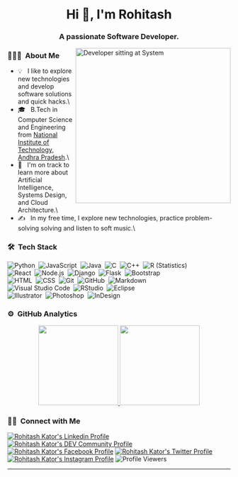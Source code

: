 <div align="center">
    <h1>Hi 👋, I'm Rohitash</h1>
    <h3>A passionate Software Developer.</h3>
</div>

<img alt="Developer sitting at System" height="350" width="auto" src="https://github.com/7oSkaaa/7oSkaaa/blob/main/Images/Right_Side.gif" align="right"/>

### 👨🏻‍💻 &nbsp;About Me

- 💡 &nbsp; I like to explore new technologies and develop software solutions and quick hacks.\
- 🎓 &nbsp; B.Tech in Computer Science and Engineering from [National Institute of Technology, Andhra Pradesh](https://www.nitandhra.ac.in).\
- 🌱 &nbsp; I'm on track to learn more about Artificial Intelligence, Systems Design, and Cloud Architecture.\
- ✍️ &nbsp; In my free time, I explore new technologies, practice problem-solving solving and listen to soft music.\


### 🛠 &nbsp;Tech Stack

![Python](https://img.shields.io/badge/-Python-05122A?style=flat&logo=python)&nbsp;
![JavaScript](https://img.shields.io/badge/-JavaScript-05122A?style=flat&logo=javascript)&nbsp;
![Java](https://img.shields.io/badge/-Java-05122A?style=flat&logo=Java&logoColor=FFA518)&nbsp;
![C](https://img.shields.io/badge/-C-05122A?style=flat&logo=C&logoColor=A8B9CC)&nbsp;
![C++](https://img.shields.io/badge/-C++-05122A?style=flat&logo=C%2B%2B&logoColor=00599C)&nbsp;
![R (Statistics)](https://img.shields.io/badge/-R-05122A?style=flat&logo=R&logoColor=276DC3)\
![React](https://img.shields.io/badge/-React-05122A?style=flat&logo=react)&nbsp;
![Node.js](https://img.shields.io/badge/-Node.js-05122A?style=flat&logo=node.js)&nbsp;
![Django](https://img.shields.io/badge/-Django-05122A?style=flat&logo=django&logoColor=092E20)&nbsp;
![Flask](https://img.shields.io/badge/-Flask-05122A?style=flat&logo=flask)&nbsp;
![Bootstrap](https://img.shields.io/badge/-Bootstrap-05122A?style=flat&logo=bootstrap&logoColor=563D7C)\
![HTML](https://img.shields.io/badge/-HTML-05122A?style=flat&logo=HTML5)&nbsp;
![CSS](https://img.shields.io/badge/-CSS-05122A?style=flat&logo=CSS3&logoColor=1572B6)&nbsp;
![Git](https://img.shields.io/badge/-Git-05122A?style=flat&logo=git)&nbsp;
![GitHub](https://img.shields.io/badge/-GitHub-05122A?style=flat&logo=github)&nbsp;
![Markdown](https://img.shields.io/badge/-Markdown-05122A?style=flat&logo=markdown)\
![Visual Studio Code](https://img.shields.io/badge/-Visual%20Studio%20Code-05122A?style=flat&logo=visual-studio-code&logoColor=007ACC)&nbsp;
![RStudio](https://img.shields.io/badge/-RStudio-05122A?style=flat&logo=rstudio)&nbsp;
![Eclipse](https://img.shields.io/badge/-Eclipse-05122A?style=flat&logo=eclipse-ide&logoColor=2C2255)\
![Illustrator](https://img.shields.io/badge/-Illustrator-05122A?style=flat&logo=adobe-illustrator)&nbsp;
![Photoshop](https://img.shields.io/badge/-Photoshop-05122A?style=flat&logo=adobe-photoshop)&nbsp;
![InDesign](https://img.shields.io/badge/-InDesign-05122A?style=flat&logo=adobe-indesign)

### ⚙️ &nbsp;GitHub Analytics

<p align="center">
<a href="https://github.com/itsRkator">
  <img height="180em" src="https://github-readme-stats-eight-theta.vercel.app/api?username=itsRkator&show_icons=true&theme=algolia&include_all_commits=true&count_private=true"/>
  <img height="180em" src="https://github-readme-stats-eight-theta.vercel.app/api/top-langs/?username=itsRkator&layout=compact&langs_count=8&theme=algolia"/>
</a>
</p>

### 🤝🏻 &nbsp;Connect with Me

  [![Rohitash Kator's Linkedin Profile](https://img.shields.io/badge/linkedin-itsRkator-007bb5?style=badge&logo=linkedin)](https://www.linkedin.com/in/itsRkator)
  [![Rohitash Kator's DEV Community Profile](https://img.shields.io/badge/dev-itsRkator-000000?style=badge&logo=dev.to)](https://dev.to/itsrkator)
  [![Rohitash Kator's Facebook Profile](https://img.shields.io/badge/facebook-itsRkator-1877f2?style=badge&logo=facebook)](https://facebook.com/itsRkator)
  [![Rohitash Kator's Twitter Profile](https://img.shields.io/badge/twitter-itsRkator-1da1f2?style=badge&logo=twitter)](https://twitter.com/itsRkator)
  [![Rohitash Kator's Instagram Profile](https://img.shields.io/badge/instagram-hey.auspicious-c32aa3?style=badge&logo=instagram)](https://instagram.com/mystical.rms)
  ![Profile Viewers](https://visitor-badge.glitch.me/badge?page_id=itsRkator.itsRkator)

---
